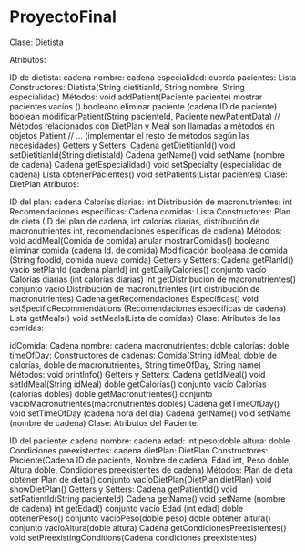 # ProyectoFinal

Clase: Dietista

Atributos:

ID de dietista: cadena
nombre: cadena
especialidad: cuerda
pacientes: Lista Constructores:
Dietista(String dietitianId, String nombre, String especialidad) Métodos:
void addPatient(Paciente paciente)
mostrar pacientes vacíos ()
booleano eliminar paciente (cadena ID de paciente)
boolean modificarPatient(String pacienteId, Paciente newPatientData) // Métodos relacionados con DietPlan y Meal son llamadas a métodos en objetos Patient // ... (implementar el resto de métodos según las necesidades) Getters y Setters:
Cadena getDietitianId()
void setDietitianId(String dietistaId)
Cadena getName()
void setName (nombre de cadena)
Cadena getEspecialidad()
void setSpecialty (especialidad de cadena)
Lista obtenerPacientes()
void setPatients(Listar pacientes)
Clase: DietPlan Atributos:

ID del plan: cadena
Calorías diarias: int
Distribución de macronutrientes: int
Recomendaciones específicas: Cadena
comidas: Lista Constructores:
Plan de dieta (ID del plan de cadena, int calorías diarias, distribución de macronutrientes int, recomendaciones específicas de cadena) Métodos:
void addMeal(Comida de comida)
anular mostrarComidas()
booleano eliminar comida (cadena Id. de comida)
Modificación booleana de comida (String foodId, comida nueva comida) Getters y Setters:
Cadena getPlanId()
vacío setPlanId (cadena planId)
int getDailyCalories()
conjunto vacío Calorías diarias (int calorías diarias)
int getDistribución de macronutrientes()
conjunto vacío Distribución de macronutrientes (int distribución de macronutrientes)
Cadena getRecomendaciones Específicas()
void setSpecificRecommendations (Recomendaciones específicas de cadena)
Lista getMeals()
void setMeals(Lista de comidas)
Clase: Atributos de las comidas:

idComida: Cadena
nombre: cadena
macronutrientes: doble
calorías: doble
timeOfDay: Constructores de cadenas:
Comida(String idMeal, doble de calorías, doble de macronutrientes, String timeOfDay, String name) Métodos:
void printInfo() Getters y Setters:
Cadena getIdMeal()
void setIdMeal(String idMeal)
doble getCalorías()
conjunto vacío Calorías (calorías dobles)
doble getMacronutrientes()
conjunto vacíoMacronutrientes(macronutrientes dobles)
Cadena getTimeOfDay()
void setTimeOfDay (cadena hora del día)
Cadena getName()
void setName (nombre de cadena)
Clase: Atributos del Paciente:

ID del paciente: cadena
nombre: cadena
edad: int
peso:doble
altura: doble
Condiciones preexistentes: cadena
dietPlan: DietPlan Constructores:
Paciente(Cadena ID de paciente, Nombre de cadena, Edad int, Peso doble, Altura doble, Condiciones preexistentes de cadena) Métodos:
Plan de dieta obtener Plan de dieta()
conjunto vacíoDietPlan(DietPlan dietPlan)
void showDietPlan() Getters y Setters:
Cadena getPatientId()
void setPatientId(String pacienteId)
Cadena getName()
void setName (nombre de cadena)
int getEdad()
conjunto vacío Edad (int edad)
doble obtenerPeso()
conjunto vacíoPeso(doble peso)
doble obtener altura()
conjunto vacíoAltura(doble altura)
Cadena getCondicionesPreexistentes()
void setPreexistingConditions(Cadena condiciones preexistentes)
